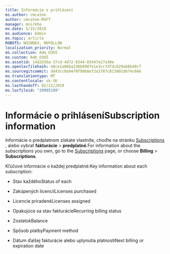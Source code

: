 ```yaml
---
title: Informácie o prihlásení
ms.author: cmcatee
author: cmcatee-MSFT
manager: mnirkhe
ms.date: 5/15/2018
ms.audience: Admin
ms.topic: article
ROBOTS: NOINDEX, NOFOLLOW
localization_priority: Normal
ms.collection: Adm_O365
ms.custom: Adm_O365
ms.assetid: 14d2d36a-37cd-4d72-8344-85447e27a38e
ms.openlocfilehash: e8ce1a06ba230b6907e1e3cc7dfdc829ab8b49cf
ms.sourcegitcommit: dd43cc0a9470f98b8ef2a3787c823801d674c666
ms.translationtype: MT
ms.contentlocale: sk-SK
ms.lasthandoff: 02/12/2019
ms.locfileid: "29905199"
---
```

# <a name="subscription-information"></a><span data-ttu-id="15449-102">Informácie o prihlásení</span><span class="sxs-lookup"><span data-stu-id="15449-102">Subscription information</span></span>

<span data-ttu-id="15449-103">Informácie o predplatnom získate vlastníte, choďte na stránku [Subscriptions](https://go.microsoft.com/fwlink/p/?linkid=842054) , alebo vybrať **fakturácie** \> **predplatné**.</span><span class="sxs-lookup"><span data-stu-id="15449-103">For information about the subscriptions you own, go to the [Subscriptions](https://go.microsoft.com/fwlink/p/?linkid=842054) page, or choose **Billing** \> **Subscriptions**.</span></span>
  
<span data-ttu-id="15449-104">Kľúčové informácie o každej predplatné:</span><span class="sxs-lookup"><span data-stu-id="15449-104">Key information about each subscription:</span></span>
  
- <span data-ttu-id="15449-105">Stav každého</span><span class="sxs-lookup"><span data-stu-id="15449-105">Status of each</span></span>
    
- <span data-ttu-id="15449-106">Zakúpených licencií</span><span class="sxs-lookup"><span data-stu-id="15449-106">Licenses purchased</span></span>
    
- <span data-ttu-id="15449-107">Licencie priradené</span><span class="sxs-lookup"><span data-stu-id="15449-107">Licenses assigned</span></span>
    
- <span data-ttu-id="15449-108">Opakujúce sa stav fakturácie</span><span class="sxs-lookup"><span data-stu-id="15449-108">Recurring billing status</span></span>
    
- <span data-ttu-id="15449-109">Zostatok</span><span class="sxs-lookup"><span data-stu-id="15449-109">Balance</span></span>
    
- <span data-ttu-id="15449-110">Spôsob platby</span><span class="sxs-lookup"><span data-stu-id="15449-110">Payment method</span></span>
    
- <span data-ttu-id="15449-111">Dátum ďalšej fakturácie alebo uplynutia platnosti</span><span class="sxs-lookup"><span data-stu-id="15449-111">Next billing or expiration date</span></span>
    

